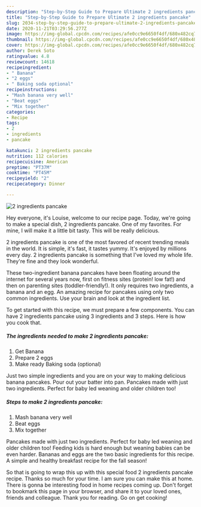 ```yaml
---
description: "Step-by-Step Guide to Prepare Ultimate 2 ingredients pancake"
title: "Step-by-Step Guide to Prepare Ultimate 2 ingredients pancake"
slug: 2034-step-by-step-guide-to-prepare-ultimate-2-ingredients-pancake
date: 2020-11-21T03:29:56.277Z
image: https://img-global.cpcdn.com/recipes/afe0cc9e6650f4df/680x482cq70/2-ingredients-pancake-recipe-main-photo.jpg
thumbnail: https://img-global.cpcdn.com/recipes/afe0cc9e6650f4df/680x482cq70/2-ingredients-pancake-recipe-main-photo.jpg
cover: https://img-global.cpcdn.com/recipes/afe0cc9e6650f4df/680x482cq70/2-ingredients-pancake-recipe-main-photo.jpg
author: Derek Soto
ratingvalue: 4.8
reviewcount: 14618
recipeingredient:
- " Banana"
- "2 eggs"
- " Baking soda optional"
recipeinstructions:
- "Mash banana very well"
- "Beat eggs"
- "Mix together"
categories:
- Recipe
tags:
- 2
- ingredients
- pancake

katakunci: 2 ingredients pancake 
nutrition: 112 calories
recipecuisine: American
preptime: "PT37M"
cooktime: "PT45M"
recipeyield: "2"
recipecategory: Dinner

---
```



![2 ingredients pancake](https://img-global.cpcdn.com/recipes/afe0cc9e6650f4df/680x482cq70/2-ingredients-pancake-recipe-main-photo.jpg)

Hey everyone, it's Louise, welcome to our recipe page. Today, we're going to make a special dish, 2 ingredients pancake. One of my favorites. For mine, I will make it a little bit tasty. This will be really delicious.

2 ingredients pancake is one of the most favored of recent trending meals in the world. It is simple, it's fast, it tastes yummy. It's enjoyed by millions every day. 2 ingredients pancake is something that I've loved my whole life. They're fine and they look wonderful.

These two-ingredient banana pancakes have been floating around the internet for several years now, first on fitness sites (protein! low fat!) and then on parenting sites (toddler-friendly!). It only requires two ingredients, a banana and an egg. An amazing recipe for pancakes using only two common ingredients. Use your brain and look at the ingredient list.


To get started with this recipe, we must prepare a few components. You can have 2 ingredients pancake using 3 ingredients and 3 steps. Here is how you cook that.

<!--inarticleads1-->

##### The ingredients needed to make 2 ingredients pancake:

1. Get  Banana
1. Prepare 2 eggs
1. Make ready  Baking soda (optional)


Just two simple ingredients and you are on your way to making delicious banana pancakes. Pour out your batter into pan. Pancakes made with just two ingredients. Perfect for baby led weaning and older children too! 

<!--inarticleads2-->

##### Steps to make 2 ingredients pancake:

1. Mash banana very well
1. Beat eggs
1. Mix together


Pancakes made with just two ingredients. Perfect for baby led weaning and older children too! Feeding kids is hard enough but weaning babies can be even harder. Bananas and eggs are the two basic ingredients for this recipe. A simple and healthy breakfast recipe for the fall season! 

So that is going to wrap this up with this special food 2 ingredients pancake recipe. Thanks so much for your time. I am sure you can make this at home. There is gonna be interesting food in home recipes coming up. Don't forget to bookmark this page in your browser, and share it to your loved ones, friends and colleague. Thank you for reading. Go on get cooking!
